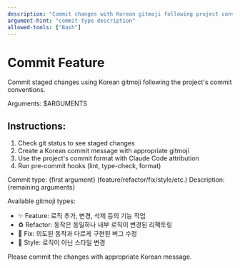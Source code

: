 ```yaml
---
description: "Commit changes with Korean gitmoji following project conventions"
argument-hint: "commit-type description"
allowed-tools: ["Bash"]
---
```


# Commit Feature

Commit staged changes using Korean gitmoji following the project's commit conventions.

Arguments: $ARGUMENTS

## Instructions:

1. Check git status to see staged changes
2. Create a Korean commit message with appropriate gitmoji
3. Use the project's commit format with Claude Code attribution
4. Run pre-commit hooks (lint, type-check, format)

Commit type: {first argument} (feature/refactor/fix/style/etc.)
Description: {remaining arguments}

Available gitmoji types:

- ✨ Feature: 로직 추가, 변경, 삭제 등의 기능 작업
- ♻️ Refactor: 동작은 동일하나 내부 로직이 변경된 리팩토링
- 🐛 Fix: 의도된 동작과 다르게 구현된 버그 수정
- 💄 Style: 로직이 아닌 스타일 변경

Please commit the changes with appropriate Korean message.
